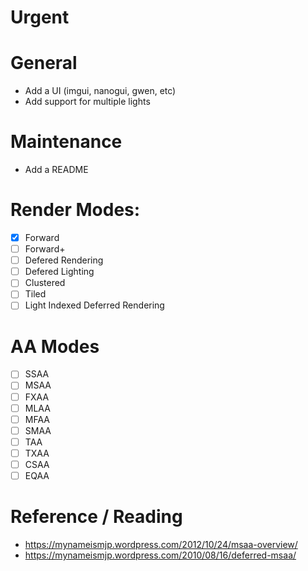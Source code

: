 # Urgent

# General
* Add a UI (imgui, nanogui, gwen,  etc)
* Add support for multiple lights

# Maintenance
* Add a README

# Render Modes:
- [X] Forward
- [ ] Forward+
- [ ] Defered Rendering
- [ ] Defered Lighting
- [ ] Clustered
- [ ] Tiled
- [ ] Light Indexed Deferred Rendering

# AA Modes
- [ ] SSAA
- [ ] MSAA
- [ ] FXAA
- [ ] MLAA
- [ ] MFAA
- [ ] SMAA
- [ ] TAA
- [ ] TXAA
- [ ] CSAA
- [ ] EQAA

# Reference / Reading
* https://mynameismjp.wordpress.com/2012/10/24/msaa-overview/
* https://mynameismjp.wordpress.com/2010/08/16/deferred-msaa/